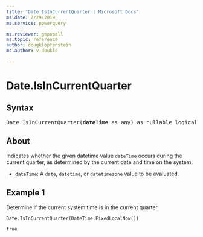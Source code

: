 ```yaml
---
title: "Date.IsInCurrentQuarter | Microsoft Docs"
ms.date: 7/29/2019
ms.service: powerquery

ms.reviewer: gepopell
ms.topic: reference
author: dougklopfenstein
ms.author: v-douklo

---
```

# Date.IsInCurrentQuarter

## Syntax

<pre>
Date.IsInCurrentQuarter(<b>dateTime</b> as any) as nullable logical 
</pre>
  
## About  
Indicates whether the given datetime value `dateTime` occurs during the current quarter, as determined by the current date and time on the system. <ul> <li><code>dateTime</code>: A <code>date</code>, <code>datetime</code>, or <code>datetimezone</code> value to be evaluated.</li> </ul>

## Example 1
Determine if the current system time is in the current quarter.

```powerquery-m
Date.IsInCurrentQuarter(DateTime.FixedLocalNow())
```

`true`